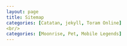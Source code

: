 ```yaml
---
layout: page
title: Sitemap
categories: [Catatan, jekyll, Toram Online]
<br/>
categories: [Moonrise, Pet, Mobile Legends]
---
```









